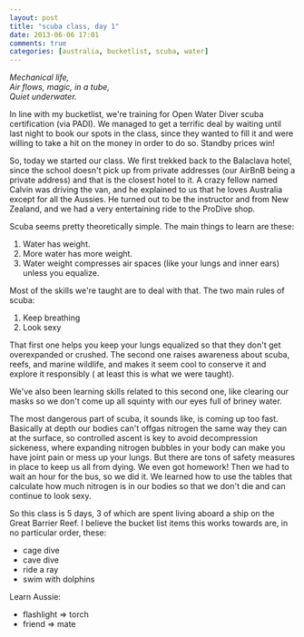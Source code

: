 ```yaml
---
layout: post
title: "scuba class, day 1"
date: 2013-06-06 17:01
comments: true
categories: [australia, bucketlist, scuba, water]
---
```

<em>Mechanical life,<br/>
Air flows, magic, in a tube,<br/>
Quiet underwater.</em>

In line with my bucketlist, we're training for Open Water Diver scuba certification (via PADI).  We managed to get a terrific deal by waiting until last night to book our spots in the class, since they wanted to fill it and were willing to take a hit on the money in order to do so.  Standby prices win!

So, today we started our class.  We first trekked back to the Balaclava hotel, since the school doesn't pick up from private addresses (our AirBnB being a private address) and that is the closest hotel to it.  A crazy fellow named Calvin was driving the van, and he explained to us that he loves Australia except for all the Aussies.  He turned out to be the instructor and from New Zealand, and we had a very entertaining ride to the ProDive shop.

Scuba seems pretty theoretically simple.  The main things to learn are these:

1. Water has weight.
2. More water has more weight.
3. Water weight compresses air spaces (like your lungs and inner ears) unless you equalize.

Most of the skills we're taught are to deal with that.  The two main rules of scuba:

1. Keep breathing
2. Look sexy

That first one helps you keep your lungs equalized so that they don't get overexpanded or crushed.  The second one raises awareness about scuba, reefs, and marine wildlife, and makes it seem cool to conserve it and explore it responsibly ( at least this is what we were taught).

We've also been learning skills related to this second one, like clearing our masks so we don't come up all squinty with our eyes full of briney water.

The most dangerous part of scuba, it sounds like, is coming up too fast.  Basically at depth our bodies can't offgas nitrogen the same way they can at the surface, so controlled ascent is key to avoid decompression sickeness, where expanding nitrogen bubbles in your body can make you have joint pain or mess up your lungs.  But there are tons of safety measures in place to keep us all from dying.  We even got homework!  Then we had to wait an hour for the bus, so we did it.  We learned how to use the tables that calculate how much nitrogen is in our bodies so that we don't die and can continue to look sexy.

So this class is 5 days, 3 of which are spent living aboard a ship on the Great Barrier Reef.  I believe the bucket list items this works towards are, in no particular order, these:

* cage dive
* cave dive
* ride a ray
* swim with dolphins

Learn Aussie:

* flashlight => torch
* friend => mate
